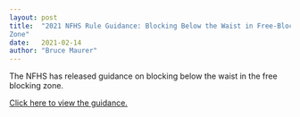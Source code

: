 ```yaml
---
layout: post
title:  "2021 NFHS Rule Guidance: Blocking Below the Waist in Free-Blocking
Zone"
date:   2021-02-14
author: "Bruce Maurer"
---
```


The NFHS has released guidance on blocking below the waist in the free blocking
zone.

[Click here to view the
guidance.](https://storage.googleapis.com/ohsaa-websites/rules/blocking_below_the_waist_in_free_blocking_zone_addressed.pdf)
